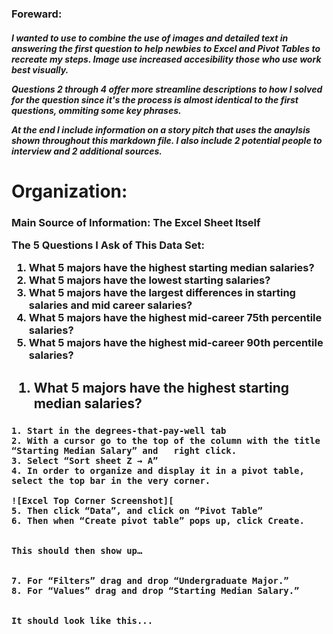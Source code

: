 
<h3>

Foreward:
  
  <h5> 
  
  I wanted to use to combine the use of images and detailed text in answering the first question to help newbies to Excel and Pivot Tables to recreate my steps. Image use increased accesibility those who use work best visually. 
   
  Questions 2 through 4 offer more streamline descriptions to how I solved for the question since it's the process is almost identical to the first questions, ommiting some key phrases. 
  
  At the end I include information on a story pitch that uses the anaylsis shown throughout this markdown file. I also include 2 potential people to interview and 2 additional sources. 

<h1>
Organization:
  
<h3>
  
**Main Source of Information:**
  The Excel Sheet Itself 
  
  The 5 Questions I Ask of This Data Set:
  
  1. What 5 majors have the highest starting median salaries?
  2. What 5 majors have the lowest starting salaries?
  3. What 5 majors have the largest differences in starting salaries and mid career salaries?
  4. What 5 majors have the highest mid-career 75th percentile salaries?
  5. What 5 majors have the highest mid-career 90th percentile salaries?
  
  

<h2>

1. What 5 majors have the highest starting median salaries?
  
  <h3>

    1. Start in the degrees-that-pay-well tab
    2. With a cursor go to the top of the column with the title “Starting Median Salary” and   right click.
    3. Select “Sort sheet Z → A”
    4. In order to organize and display it in a pivot table, select the top bar in the very corner.
    
    ![Excel Top Corner Screenshot][
    5. Then click “Data”, and click on “Pivot Table”
    6. Then when “Create pivot table” pops up, click Create.
    
    
    This should then show up…
    
    
    7. For “Filters” drag and drop “Undergraduate Major.”
    8. For “Values” drag and drop “Starting Median Salary.”
    

    It should look like this...





